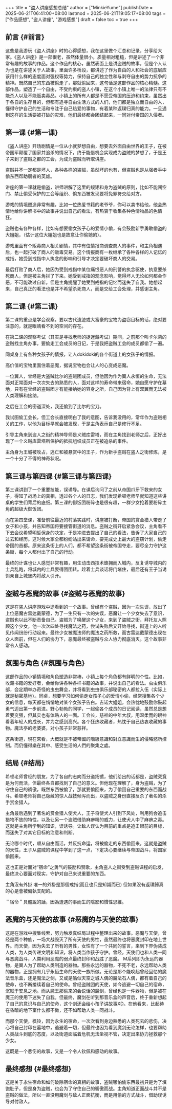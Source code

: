 +++
title = "盗人讲座感想总结"
author = ["MinkieYume"]
publishDate = 2025-06-21T06:41:00+08:00
lastmod = 2025-06-21T19:05:17+08:00
tags = ["作品感想", "盗人讲座", "游戏感想"]
draft = false
toc = true
+++

## 前言 {#前言}

这些是我游玩《盗人讲座》时的心得感想，我在这里做个汇总和记录，分享给大家。《盗人讲座》是一部很老，虽然体量很小，质量相对粗糙，但是讲述了一个非常有趣的故事的作品。这个作品的核心，虽然表面上是讲盗贼的故事，但是个人认为也是在讲述关于人故事，里面许多桥段，都讲述了作为自由的人和社会的底层应该用什么样的态度面对强权等势力，保持自己的独立性和与剥夺自由的势力抗争的精神。既然自己的东西被偷走了，那就偷回来，这句话是这部作品的核心精髓。这部作品，塑造了一个自由，不受约束的盗人小镇，在这个小镇上唯一的法律只有不能杀人以及不能贩卖毒品。小镇上的所有人都是不愿受帝国的压迫和约束，虽然出于各自的生存目的，但都有追寻自由生活方式的人们，他们都是独立而自由的人，懂得守护自己的生活和专注于自己热爱的事物，有着某种返璞归真的能力。一旦遇到这样的生活要被打破的灾难，他们最终都会团结起来，一同对付帝国的入侵者。


## 第一课 {#第一课}

《盗人讲座》开场剧情是一位从小就梦想自由，想要去外面自由世界的王子，在被帝国军颠覆了国家并追杀的情况下，终于能借机会实现成为盗贼的梦想了，于是王子来到了盗贼之都的工会，为成为盗贼而听取讲座。

盗贼并不一定都是坏人，各种各样的盗贼，虽然坏的也有，但盗贼也是从强者手中偷东西帮助弱者的英雄。

讲座的第一课就是偷盗，讲师讲解了这里的规矩和身为盗贼的原则，比如不能闯空门、禁止偷受保护的工会等组织、偷东西被发现要将免罪符交给对方。

游戏的情境塑造非常有趣，比如一位热爱书籍的老爷爷，你可以卖书给他，他会热情地给你讲解书中的故事并说出自己的看法，有热衷于收集各种色情物品的色情狂。

盗贼也有各种各样，比如有想要偷女孩子心的爱情小偷，有会鼓励新手勇敢偷盗的大姐姐，（估计这位大姐姐也是故意让你偷她的）。

游戏里面有个贩毒商人相关剧情，其中有位情报商调查商人的事件，和主角相遇后，也一起打破了商人的贩毒交易。这个情报商有一枚继承了各种各样的人记忆的戒指，她受到戒指中人执念的影响和引导才决定要破坏商人的交易。

最后打败了商人后，她因为受到戒指中某位痛恨恶人的刑警的执念驱使，执意要杀死商人，但是被主角拦了下来。她受到戒指的观念影响，觉得坏人无论如何都会作恶，不可能改过自新。但是主角提醒了她受到戒指的记忆而迷失了自我。她想起来，自己真正的看法也是并不希望杀死商人，而是交给工会处理，并感谢主角。


## 第二课 {#第二课}

第二课的重点是学会观察。要以古代遗迹或大富豪的宝物为盗窃目标的话，绝对要注意的，就是眼睛看不到的空间的存在。

在第二课的观察考试（其实是寻找老师的捉迷藏考试）期间，之前那个叫卡尔莉的盗贼找主角办事，要偷走工会成员的日记，于是我把盗贼工会的成员都偷了一遍。

同桌身上有各种女孩子的情报，让人dokidoki的各个街道上的女孩子的情报。

高价值的宝物里面住着恶魔，据说宝物也会让人的心变成恶魔。

一位翼人，曾经是大盗贼比尔的盗贼团成员，但他因为作为翼人永恒的生命，无法面对正常面对一次次失去的熟悉的人，面对这样的寿命带来宿命，她自愿守护在墓地，只有在曾经的盗贼团才有能接纳她的容身之所，自己因为背上有双翼而无法被人类理解和接纳。

之后在工会的密道深处，我还偷到了比尔的宝刀。

我试图偷工会长，但工会长直接明白了我的意图，告诉我没用的，常年作为盗贼相关的工作，以他为目标早就会被发现，于是主角表示自己是修行不足。

引导主角来到盗人之街的精神导师是义贼库雷塔，而在主角找到老师之后，正好出现了一个义贼库雷塔所保护的抵抗组织成员正在被追杀的事件。

主角身为王城被攻占，逃亡和被悬赏中的王子，作为新手盗贼在盗人之街修炼，是一个十分了不得的神奇状况。


## 第三课与第四课 {#第三课与第四课}

第三课讲到了一个重要技能，误诱导。在课后询问了之前从帝国爪牙下救来的女子，得知了战场上的真相，透过各个人的日志，我们发现希顿老师早就知道这些讲桌的学生们背后的底细。第三课的御饭团粉碎也是很有趣，一群少女抢着要粉碎主角的超级大御饭团。

而在第四堂课，准备前往最近的村落实践时，讲座被打断，帝国的赏金猎人带走了女子和小孩，并告知帝国将要接管街道的消息。盗贼之街开启紧急会议，主角看不下去会议希望明哲保身的决定，于是冲进去提出了自己的看法，告诉了大家自己的过去和经历。这时候大家全都纷纷站出来请命，要完成史上最大的盗窃计划，偷走帝国的首都。原来这条街上的人们，都不希望这条街被帝国夺走，要尽全力守护这条街，每个人都付出了自己的行动。

最终的计谋也让人感觉非常有趣，用生动击西技术蜂拥而入城内，反复诱导城内的士兵乱跑，将城内的士兵耍得团团转。趁着士兵谈话将门堵住，最后还有王子当诱饵亲自上城堡内将敌人引开。


## 盗贼与恶魔的故事 {#盗贼与恶魔的故事}

这是在盗人讲座游戏中途看到的一个故事。曾经有个盗贼，因为一次失误，放出了上位恶魔古雷达戴蒙德，为了一生只有一次的失误，恶魔让一个少女失去了意识，盗贼也以此不断责备自己。盗贼为了唤醒这个少女，来到了盗贼之街，拜托友人照顾这个少女，他一次次四处寻找魔法之药，尝试失败后又开始寻找，街道上的人听见传闻纷纷行动起来。最终少女被魔法师的魔法之药所救，而古雷达戴蒙德出现在众人面前，但在人们的协力下，恶魔最终被盗贼与众人协力彻底消灭。这个故事非常令人感动。


## 氛围与角色 {#氛围与角色}

这部作品的小镇情境和角色塑造非常棒，小镇上每个角色都有鲜明的个性。比如，收藏书籍的爱好者，会给你讲各种各样书籍的故事，并说出自己的看法。虫虫俱乐部，会定期举办奇怪的虫虫舞会，并将看到虫虫俱乐部秘密的人都拉入伍（实际上就是秘密基地）。同桌，想要学习如何偷走女孩子心的爱情小偷，经常搜集各个少女的信息，每天都在悄悄地对某个女孩子告白。吉诺大姐姐，会热忱地鼓励你鼓起勇气迈出第一步前进。野心勃勃的同学，一起偷各个成员的日记阅读，虽然总是想着要变强，但其实也有体贴人的一面。工会长，慈祥的中年大叔，用温柔而的眼神看着年轻人的成长，并为之感到高兴。各个狂热收藏者，热忱于自己热衷收藏的事物。魔法亭的老婆婆，对小孩子非常慈祥。

这条街道，現在來看，大概就是不被帝國的階級意識和對立意識而生的侵略慾所控制。而仍懂得樂在其中、感受生活的人們的聚集之處。


## 结局 {#结局}

希顿老师曾经的朋友，为了各自的志向而分道扬镳，他们给出的话都是，盗贼究竟是为何而活，但最终各自都找到了自己的意义。但他现在理解了，身为盗贼，为了守住自己的骄傲，既然东西被偷了，那就要偷回来，为了偷回自己重要的东西而战斗。希顿老师将自己隐藏的惊人战技倾泻而出，以盗贼之身份直接反杀了著名的杀手赏金猎人。

主角最后遇到了著名的赏金猎人使犬人，王子将使犬人引到下风处，利用狗会追击猎物不放的特性，以及让另一个盗贼借助麻痹粉的威力，让使犬人中了麻痹之毒。这就是主角所学到的知识，误诱导。让敌人误认为目前的重点是追击眼前的目标，而迷失了对其它目标的注意和判断。

无论哪个时代，顺从自由而活，并反抗命运，将被偷走的东西偷回来，这就是盗贼的天性，王子从盗贼的课程中学到了这一点，下定决心要继续与帝国战斗，将国家偷回来。

这也正是对面对“宿命”之勇气的鼓励和赞歌，主角盗人之街受到盗贼课程的启发，最终决心要面对现实，守护对自己来说重要的东西。

主角沒有外掛 唯一的外掛是那個戒指(而且也只是知識而已) 但如果沒有返璞歸真的心是會被偏執支配的。

＂宿命＂具體說的話，因為遭遇的事而生的陰影和慣性思維。


## 恶魔的与天使的故事 {#恶魔的与天使的故事}

这是在游戏中搜集线索，努力触发真结局过程中整理出来的故事。恶魔与天使，曾经是两个种族，一场大战毁灭了所有天使的男性，虽然最终也将恶魔封印在地上世界。而天使，因为失去了所有的男性，女性有了一个共同的誓言，来到下界伪装成人类，为人类传递文明和知识，将人类当作孩子守护。曾经，天使们也和人类一同与恶魔战斗，人类利用恶魔的弱点最终封印和战胜了恶魔。
M系列即为永远的器物，是翼人为了帮助人类制造的器物。那些永远的器物，不死不老，永远帮助人类的器物，正是拥有几乎永恒生命的天使一族所做。无论是那个能唤起曾经回忆的魔法音乐盒，还是魔法之剑，又或是酷似天空之城人偶的魔法石人偶，都有着自己的使命，也不断接续着自己的使命。曾经盗贼团的天使，如今逃避一切自己的宿命，沉眠于安息之地。而从魔王那偷来的会说话的魔剑，曾经也是一件器物，但是被在魔王的使用下迷失了自我。但最终，魔剑在听到那音乐盒的声音后，终于重新想起了自己的意识与自己的使命，这个剑还会给小孩子讲故事XD。在他看来，比起待在昏暗的地下室什么都不做，还不如帮助人类一同战斗。

而那个天使，枫铃，因为永生的宿命，一次次看到身边熟悉的人类死去的悲伤，决心将自己封印在墓地中，逃避着一切，但最终也因为看到魔剑无论怎样，也要帮助人类战斗到底的态度，以及街道面临着危机无法坐视不管，决定出来协力拯救那个少女。

这既是一个悲伤的故事，又是一个令人钦佩和感动的故事。


## 最终感想 {#最终感想}

这是关于永生宿命和如何破除宿命的真相的故事，盗贼哪怕偷东西最初只是为了填饱肚子，但是身为盗贼，也会为了守住自己的骄傲而战。主角知道正面战斗并不是盗贼的做法，所以一直没用魔剑与敌人正面抗衡，而是用偷的方式战斗，借助误诱导对付敌人。
